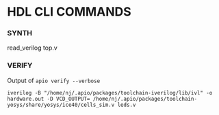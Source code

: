 # HDL CLI COMMANDS

### SYNTH

read_verilog top.v




### VERIFY

Output of ```apio verify --verbose```
```
iverilog -B "/home/nj/.apio/packages/toolchain-iverilog/lib/ivl" -o hardware.out -D VCD_OUTPUT= /home/nj/.apio/packages/toolchain-yosys/share/yosys/ice40/cells_sim.v leds.v
```
